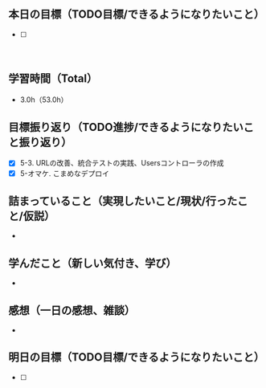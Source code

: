 ## 本日の目標（TODO目標/できるようになりたいこと）
- [ ]
　
## 学習時間（Total）
- 3.0h（53.0h）

## 目標振り返り（TODO進捗/できるようになりたいこと振り返り）
- [x] 5-3. URLの改善、統合テストの実践、Usersコントローラの作成
- [x] 5-オマケ. こまめなデプロイ

##  詰まっていること（実現したいこと/現状/行ったこと/仮説）
-

## 学んだこと（新しい気付き、学び）
-

## 感想（一日の感想、雑談）
-

## 明日の目標（TODO目標/できるようになりたいこと）
- [ ]
